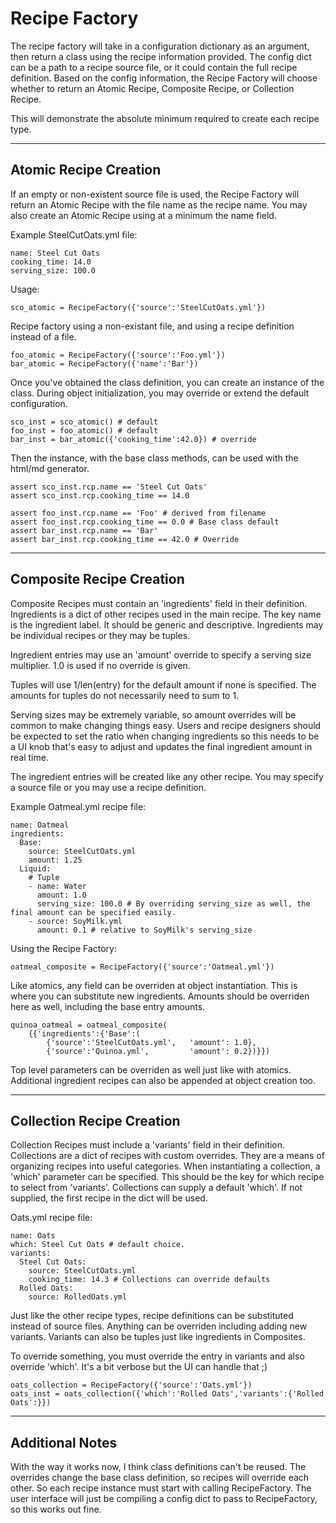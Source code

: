 # Recipe Factory

The recipe factory will take in a configuration dictionary as an argument, then return a class using the recipe information provided. The config dict can be a path to a recipe source file, or it could contain the full recipe definition. Based on the config information, the Recipe Factory will choose whether to return an Atomic Recipe, Composite Recipe, or Collection Recipe.

This will demonstrate the absolute minimum required to create each recipe type.

---

## Atomic Recipe Creation

If an empty or non-existent source file is used, the Recipe Factory will return an Atomic Recipe with the file name as the recipe name. You may also create an Atomic Recipe using at a minimum the name field.

Example SteelCutOats.yml file:

    name: Steel Cut Oats
    cooking_time: 14.0
    serving_size: 100.0

Usage:

    sco_atomic = RecipeFactory({'source':'SteelCutOats.yml'})

Recipe factory using a non-existant file, and using a recipe definition instead of a file.

    foo_atomic = RecipeFactory({'source':'Foo.yml'})
    bar_atomic = RecipeFactory({'name':'Bar'})

Once you've obtained the class definition, you can create an instance of the class. During object initialization, you may override or extend the default configuration.

    sco_inst = sco_atomic() # default
    foo_inst = foo_atomic() # default
    bar_inst = bar_atomic({'cooking_time':42.0}) # override

Then the instance, with the base class methods, can be used with the html/md generator.

    assert sco_inst.rcp.name == 'Steel Cut Oats'
    assert sco_inst.rcp.cooking_time == 14.0

    assert foo_inst.rcp.name == 'Foo' # derived from filename
    assert foo_inst.rcp.cooking_time == 0.0 # Base class default
    assert bar_inst.rcp.name == 'Bar'
    assert bar_inst.rcp.cooking_time == 42.0 # Override

---

## Composite Recipe Creation
Composite Recipes must contain an 'ingredients' field in their definition. Ingredients is a dict of other recipes used in the main recipe. The key name is the ingredient label. It should be generic and descriptive. Ingredients may be individual recipes or they may be tuples.

Ingredient entries may use an 'amount' override to specify a serving size multiplier. 1.0 is used if no override is given.

Tuples will use 1/len(entry) for the default amount if none is specified. The amounts for tuples do not necessarily need to sum to 1.

Serving sizes may be extremely variable, so amount overrides will be common to make changing things easy. Users and recipe designers should be expected to set the ratio when changing ingredients so this needs to be a UI knob that's easy to adjust and updates the final ingredient amount in real time.

The ingredient entries will be created like any other recipe. You may specify a source file or you may use a recipe definition.

Example Oatmeal.yml recipe file:

    name: Oatmeal
    ingredients:
      Base:
        source: SteelCutOats.yml
        amount: 1.25 
      Liquid:
        # Tuple
        - name: Water
          amount: 1.0
          serving_size: 100.0 # By overriding serving_size as well, the final amount can be specified easily.
        - source: SoyMilk.yml
          amount: 0.1 # relative to SoyMilk's serving_size

Using the Recipe Factory:

    oatmeal_composite = RecipeFactory({'source':'Oatmeal.yml'})

Like atomics, any field can be overriden at object instantiation. This is where you can substitute new ingredients. Amounts should be overriden here as well, including the base entry amounts.

    quinoa_oatmeal = oatmeal_composite(
        {{'ingredients':{'Base':(
            {'source':'SteelCutOats.yml',   'amount': 1.0},
            {'source':'Quinoa.yml',         'amount': 0.2})}})

Top level parameters can be overriden as well just like with atomics. Additional ingredient recipes can also be appended at object creation too.

---

## Collection Recipe Creation

Collection Recipes must include a 'variants' field in their definition. Collections are a dict of recipes with custom overrides. They are a means of organizing recipes into useful categories. When instantiating a collection, a 'which' parameter can be specified. This should be the key for which recipe to select from 'variants'. Collections can supply a default 'which'. If not supplied, the first recipe in the dict will be used.

Oats.yml recipe file:

    name: Oats
    which: Steel Cut Oats # default choice.
    variants:
      Steel Cut Oats:
        source: SteelCutOats.yml
        cooking_time: 14.3 # Collections can override defaults
      Rolled Oats:
        source: RolledOats.yml

Just like the other recipe types, recipe definitions can be substituted instead of source files. Anything can be overriden including adding new variants. Variants can also be tuples just like ingredients in Composites.

To override something, you must override the entry in variants and also override 'which'. It's a bit verbose but the UI can handle that ;)

    oats_collection = RecipeFactory({'source':'Oats.yml'})
    oats_inst = oats_collection({'which':'Rolled Oats','variants':{'Rolled Oats':}})

---
## Additional Notes

With the way it works now, I think class definitions can't be reused. The overrides change the base class definition, so recipes will override each other. So each recipe instance must start with calling RecipeFactory. The user interface will just be compiling a config dict to pass to RecipeFactory, so this works out fine.